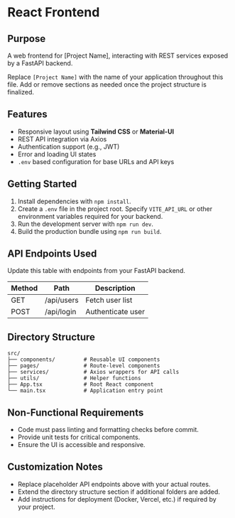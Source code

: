 # React Frontend

## Purpose
A web frontend for [Project Name], interacting with REST services exposed by a FastAPI backend.

Replace `[Project Name]` with the name of your application throughout this file. Add or remove sections as needed once the project structure is finalized.

## Features
- Responsive layout using **Tailwind CSS** or **Material-UI**
- REST API integration via Axios
- Authentication support (e.g., JWT)
- Error and loading UI states
- `.env` based configuration for base URLs and API keys

## Getting Started
1. Install dependencies with `npm install`.
2. Create a `.env` file in the project root. Specify `VITE_API_URL` or other environment variables required for your backend.
3. Run the development server with `npm run dev`.
4. Build the production bundle using `npm run build`.

## API Endpoints Used
Update this table with endpoints from your FastAPI backend.

| Method | Path          | Description        |
|--------|---------------|--------------------|
| GET    | /api/users    | Fetch user list    |
| POST   | /api/login    | Authenticate user  |

## Directory Structure
```
src/
├── components/         # Reusable UI components
├── pages/              # Route-level components
├── services/           # Axios wrappers for API calls
├── utils/              # Helper functions
├── App.tsx             # Root React component
└── main.tsx            # Application entry point
```

## Non-Functional Requirements
- Code must pass linting and formatting checks before commit.
- Provide unit tests for critical components.
- Ensure the UI is accessible and responsive.

## Customization Notes
- Replace placeholder API endpoints above with your actual routes.
- Extend the directory structure section if additional folders are added.
- Add instructions for deployment (Docker, Vercel, etc.) if required by your project.


